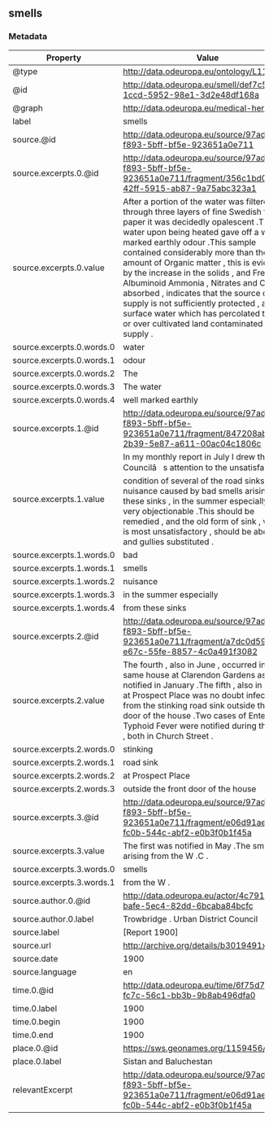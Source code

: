## smells

### Metadata

| Property | Value |
| -------- | ----- |
| @type | http://data.odeuropa.eu/ontology/L11_Smell |
| @id | http://data.odeuropa.eu/smell/def7c5a1-1ccd-5952-98e1-3d2e48df168a |
| @graph | http://data.odeuropa.eu/medical-heritage |
| label | smells |
| source.@id | http://data.odeuropa.eu/source/97adf722-f893-5bff-bf5e-923651a0e711 |
| source.excerpts.0.@id | http://data.odeuropa.eu/source/97adf722-f893-5bff-bf5e-923651a0e711/fragment/356c1bd0-42ff-5915-ab87-9a75abc323a1 |
| source.excerpts.0.value | After a portion of the water was filtered through three layers of fine Swedish filter paper it was decidedly opalescent .The water upon being heated gave off a well marked earthly odour .This sample contained considerably more than the usual amount of Organic matter , this is evidenced by the increase in the solids , and Free and Albuminoid Ammonia , Nitrates and Oxygen absorbed , indicates that the source of the supply is not sufficiently protected , and surface water which has percolated through or over cultivated land contaminated the supply . |
| source.excerpts.0.words.0 | water |
| source.excerpts.0.words.1 | odour |
| source.excerpts.0.words.2 | The |
| source.excerpts.0.words.3 | The water |
| source.excerpts.0.words.4 | well marked earthly |
| source.excerpts.1.@id | http://data.odeuropa.eu/source/97adf722-f893-5bff-bf5e-923651a0e711/fragment/847208ab-2b39-5e87-a611-00ac04c1806c |
| source.excerpts.1.value | In my monthly report in July I drew the Councilâ   s attention to the unsatisfactory condition of several of the road sinks .The nuisance caused by bad smells arising from these sinks , in the summer especially , is very objectionable .This should be remedied , and the old form of sink , which is most unsatisfactory , should be abolished and gullies substituted . |
| source.excerpts.1.words.0 | bad |
| source.excerpts.1.words.1 | smells |
| source.excerpts.1.words.2 | nuisance |
| source.excerpts.1.words.3 | in the summer especially |
| source.excerpts.1.words.4 | from these sinks |
| source.excerpts.2.@id | http://data.odeuropa.eu/source/97adf722-f893-5bff-bf5e-923651a0e711/fragment/a7dc0d59-e67c-55fe-8857-4c0a491f3082 |
| source.excerpts.2.value | The fourth , also in June , occurred in 7 the same house at Clarendon Gardens as that notified in January .The fifth , also in June , at Prospect Place was no doubt infected from the stinking road sink outside the front door of the house .Two cases of Enteric or Typhoid Fever were notified during the Year , both in Church Street . |
| source.excerpts.2.words.0 | stinking |
| source.excerpts.2.words.1 | road sink |
| source.excerpts.2.words.2 | at Prospect Place |
| source.excerpts.2.words.3 | outside the front door of the house |
| source.excerpts.3.@id | http://data.odeuropa.eu/source/97adf722-f893-5bff-bf5e-923651a0e711/fragment/e06d91ae-fc0b-544c-abf2-e0b3f0b1f45a |
| source.excerpts.3.value | The first was notified in May .The smells arising from the W .C . |
| source.excerpts.3.words.0 | smells |
| source.excerpts.3.words.1 | from the W . |
| source.author.0.@id | http://data.odeuropa.eu/actor/4c7917c2-bafe-5ec4-82dd-6bcaba84bcfc |
| source.author.0.label | Trowbridge . Urban District Council |
| source.label | [Report 1900] |
| source.url | http://archive.org/details/b3019491x |
| source.date | 1900 |
| source.language | en |
| time.0.@id | http://data.odeuropa.eu/time/6f75d74c-fc7c-56c1-bb3b-9b8ab496dfa0 |
| time.0.label | 1900 |
| time.0.begin | 1900 |
| time.0.end | 1900 |
| place.0.@id | https://sws.geonames.org/1159456/ |
| place.0.label | Sistan and Baluchestan |
| relevantExcerpt | http://data.odeuropa.eu/source/97adf722-f893-5bff-bf5e-923651a0e711/fragment/e06d91ae-fc0b-544c-abf2-e0b3f0b1f45a |
